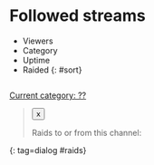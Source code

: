 # Followed streams

* Viewers
* Category
* Uptime
* Raided
{: #sort}

<div id=streams></div>

<a id=yourcat href="#">Current category: ??</a>

> <button type=button class=dialog_cancel>x</button>
>
> Raids to or from this channel:
>
> <ul></ul>
{: tag=dialog #raids}

<style>
#streams {
	display: flex;
	flex-wrap: wrap;
	justify-content: space-around;
}
#streams > div {
	width: 320px; /* the width of the preview image */
	margin-bottom: 1em;
}
#streams ul {list-style-type: none; margin: 0; padding: 0; flex-grow: 1;}
#streams li {
	padding-left: 2em;
	text-indent: -2em;
}
.avatar {max-width: 40px;}
.inforow {display: flex;}
.inforow .img {flex-grow: 0; padding: 0.25em;}
.streamtitle {font-size: 85%;}
.emote {max-height: 1.25em;}
.tag {
	display: inline-block;
	padding: 0 0.125em; text-indent: 0; /* Override the general text-wrap settings from above */
	background: #ddd;
	border: 1px solid black;
	margin-right: 0.5em;
	font-size: 80%;
}

#sort {
	display: flex;
	list-style-type: none;
}
#sort li {
	cursor: pointer;
	margin: 0.25em;
	padding: 0.25em;
}
.raid-incoming {font-weight: bold;}
.raid-incoming,.raid-outgoing {cursor: pointer;}
main {max-width: none!important;} /* Override the normal StilleBot style */

#raids ul {overflow-y: auto; max-height: 10em;}
</style>

<script>
const follows = $$follows$$;
const your_stream = $$your_stream$$; //if 0, you're not online
</script>

<script type=module src="/static/raidfinder.js"></script>
